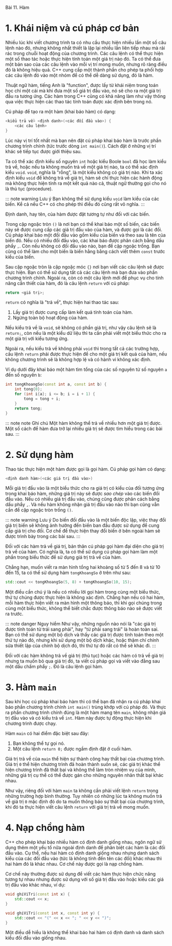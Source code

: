 Bài 11. Hàm
# 1. Khái niệm và cú pháp cơ bản

Nhiều lúc khi viết chương trình ta có nhu cầu thực hiện nhiều lần một số câu lệnh nào đó, nhưng không nhất thiết là lặp
lại nhiều lần liên tiếp nhau mà rải rác trong chuỗi hoạt động của chương trình. Các câu lệnh có thể thực hiện một số
thao tác hoặc thực hiện tính toán một giá trị nào đó. Ta có thể đưa một bản sao của các câu lệnh vào mỗi vị trí mong
muốn, nhưng rõ ràng điều đó là không hiệu quả. C++ cung cấp một thành phần cho phép ta phối hợp các câu lệnh đó vào một
nhóm để có thể dễ dàng sử dụng, đó là hàm.

Thuật ngữ hàm, tiếng Anh là "function", được lấy từ khái niệm trong toán học chỉ một cái mà khi đưa một số giá trị đầu
vào, nó sẽ cho ra một giá trị đầu ra tương ứng. Các hàm trong C++ cũng có khả năng làm như vậy thông qua việc thực hiện
các thao tác tính toán được xác định bên trong nó.

Cú pháp để tạo ra một hàm (khai báo hàm) có dạng:

```cpp
<kiểu trả về> <định danh>(<các đối đầu vào>) {
	<các câu lệnh>
}
```

Lúc này vị trí tốt nhất mà bạn nên đặt cú pháp khai báo hàm là trước phần chương trình chính (tức trước dòng `int
main()`). Cách đặt ở những vị trí khác sẽ tiếp tục được giới thiệu sau.

Ta có thể xác định kiểu số nguyên `int` hoặc kiểu Boole `bool` đã học làm kiểu trả về, hoặc nếu ta không muốn trả về một
giá trị nào, ta có thể xác định kiểu `void`. `void`, nghĩa là "rỗng", là một kiểu không có giá trị nào. Khi ta xác định
kiểu `void` để không trả về giá trị, hàm sẽ chỉ thực hiện các hành động mà không thực hiện tính ra một kết quả nào cả,
thuật ngữ thường gọi cho nó là thủ tục (procedure).

::: note warning Lưu ý
Bạn không thể sử dụng kiểu `void` làm kiểu của các biến. Kể cả nếu C++ có cho phép thì điều đó cũng rất vô nghĩa.
:::

Định danh, hay tên, của hàm được đặt tương tự như đối với các biến.

Trong cặp ngoặc tròn `()` là nơi bạn có thể khai báo một số biến, các biến này sẽ được cung cấp các giá trị đầu vào của
hàm, và được gọi là các đối. Cú pháp khai báo một đối đầu vào gồm kiểu của biến và theo sau là tên của biến đó. Nếu có
nhiều đối đầu vào, các khai báo được phân cách bằng dấu phẩy `,`. Còn nếu không có đối đầu vào nào, bạn để cặp ngoặc
trống. Bạn cũng có thể làm cho một biến là biến hằng bằng cách viết thêm `const` trước kiểu của biến.

Sau cặp ngoặc tròn là cặp ngoặc móc `{}` nơi bạn viết các câu lệnh sẽ được thực hiện. Bạn có thể sử dụng tất cả các câu
lệnh mà bạn đưa vào phần chương trình chính. Ngoài ra, còn có một câu lệnh mới để phục vụ cho tính năng cần thiết của
hàm, đó là câu lệnh `return` với cú pháp:

```cpp
return <giá trị>;
```

`return` có nghĩa là "trả về", thực hiện hai thao tác sau:

1. Lấy giá trị được cung cấp làm kết quả tính toán của hàm.
2. Ngừng toàn bộ hoạt động của hàm.

Nếu kiểu trả về là `void`, sẽ không có phần giá trị, như vậy câu lệnh sẽ là `return;`, còn nếu là một kiểu dữ liệu thì
ta cần phải viết một biểu thức cho ra một giá trị với kiểu tương ứng.

Ngoài ra, nếu kiểu trả về không phải `void` thì trong tất cả các trường hợp, câu lệnh `return` phải được thực hiện để
cho một giá trị kết quả của hàm, nếu không chương trình sẽ là không hợp lệ và có hành vi không xác định.

Ví dụ dưới đây khai báo một hàm tìm tổng của các số nguyên từ số nguyên `a` đến số nguyên `b`:

```cpp
int tongKhoangSo(const int a, const int b) {
	int tong{0};
	for (int i{a}; i <= b; i = i + 1) {
		tong = tong + i;
	}
	return tong;
}
```

::: note note Ghi chú
Một hàm không thể trả về nhiều hơn một giá trị được. Một số cách để hàm đưa trở lại nhiều giá trị sẽ được tìm hiểu trong
các bài sau.
:::

# 2. Sử dụng hàm

Thao tác thực hiện một hàm được gọi là gọi hàm. Cú pháp gọi hàm có dạng:

```cpp
<định danh hàm>(<các giá trị đầu vào>)
```

Mỗi giá trị đầu vào là một biểu thức cho ra giá trị có kiểu của đối tương ứng trong khai báo hàm, những giá trị này sẽ
được *sao chép* vào các biến đối đầu vào. Nếu có nhiều giá trị đầu vào, chúng cũng được phân cách bằng dấu phẩy `,`. Và
nếu hàm không nhận giá trị đầu vào nào thì bạn cũng vẫn cần để cặp ngoặc tròn trống `()`.

::: note warning Lưu ý
Do biến đối đầu vào là một biến độc lập, việc thay đổi giá trị biến sẽ không ảnh hưởng đến biến ban đầu được sử dụng để
cung cấp giá trị cho đối. Cơ chế để thực hiện thay đổi biến ở bên ngoài hàm sẽ được trình bày trong các bài sau.
:::

Đối với các hàm trả về giá trị, bản thân cú pháp gọi hàm đại diện cho giá trị trả về của hàm. Có nghĩa là, ta có thể sử
dụng cú pháp gọi hàm làm một phần trong biểu thức để sử dụng giá trị trả về của hàm.

Chẳng hạn, muốn viết ra màn hình tổng hai khoảng số từ 5 đến 8 và từ 10 đến 15, ta có thể sử dụng hàm `tongKhoangSo` ở
trên như sau:

```cpp
std::cout << tongKhoangSo(5, 8) + tongKhoangSo(10, 15);
```

Một điều cần chú ý là nếu có nhiều lời gọi hàm trong cùng một biểu thức, thứ tự chúng được thực hiện là không xác định.
Chẳng hạn nếu có hai hàm, mỗi hàm thực hiện viết ra màn hình một thông báo, thì khi gọi chúng trong cùng một biểu thức,
không thể biết chắc được thông báo nào sẽ được viết ra trước.

::: note danger Nguy hiểm
Như vậy, những nguồn nào nói là "các giá trị được tính toán từ trái sang phải", hay "từ phải sang trái" là hoàn toàn
sai. Bạn có thể sử dụng một bộ dịch và thấy các giá trị được tính toán theo một thứ tự nào đó, nhưng khi sử dụng một bộ
dịch khác, hoặc thậm chí chính sửa thiết lập của chính bộ dịch đó, thì thứ tự đó rất có thể sẽ khác đi.
:::

Đối với các hàm không trả về giá trị (thủ tục) hoặc các hàm có trả về giá trị nhưng ta muốn bỏ qua giá trị đó, ta viết
cú pháp gọi và viết vào đằng sau một dấu chấm phẩy `;`. Đó là câu lệnh gọi hàm.

# 3. Hàm `main`

Sau khi học cú pháp khai báo hàm thì có thể bạn đã nhận ra cú pháp khai báo phần chương trình chính `int main()` trùng
khớp với cú pháp đó. Và thực ra phần chương trình chính đúng là một hàm mang tên `main`, không nhận giá trị đầu vào và
có kiểu trả về `int`. Hàm này được tự động thực hiện khi chương trình được chạy.

Hàm `main` có hai điểm đặc biệt sau đây:

1. Bạn không thể tự gọi nó.
2. Một câu lệnh `return 0;` được ngầm định đặt ở cuối hàm.

Giá trị trả về của `main` thể hiện sự thành công hay thất bại của chương trình. Giá trị `0` thể hiện chương trình đã
hoàn thành suôn sẻ, các giá trị khác thể hiện chương trình đã thất bại và không thể làm tròn nhiệm vụ của mình, những
giá trị cụ thể có thể được gán cho những nguyên nhân thất bại khác nhau.

Như vậy, riêng đối với hàm `main` ta không cần phải viết lệnh `return` trong những trường hợp bình thường. Tuy nhiên có
những lúc ta không muốn trả về giá trị `0` mặc định đó do ta muốn thông báo sự thất bại của chương trình, khi đó ta thực
hiện viết câu lệnh `return` với giá trị trả về mong muốn.

# 4. Nạp chồng hàm

C++ cho phép khai báo nhiều hàm có định danh giống nhau, ngôn ngữ sử dụng thêm một yếu tố nữa ngoài định danh để phân
biệt các hàm là các đối đầu vào. Cụ thể, nếu hai hàm có định danh giống nhau nhưng danh sách kiểu của các đối đầu vào
(tức là không tính đến tên các đối) khác nhau thì hai hàm đó là khác nhau. Cơ chế này được gọi là nạp chồng hàm.

Cơ chế này thường được sử dụng để viết các hàm thực hiện chức năng tương tự nhau nhưng được sử dụng với số giá trị đầu
vào hoặc kiểu các giá trị đầu vào khác nhau, ví dụ:

```cpp
void ghiViTri(const int x) {
	std::cout << x;
}

void ghiViTri(const int x, const int y) {
	std::cout << "(" << x << "; " << y << ")";
}
```

Một điều dễ hiểu là không thể khai báo hai hàm có định danh và danh sách kiểu đối đầu vào giống nhau.
